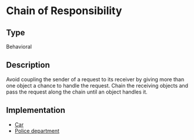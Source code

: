 # Chain of Responsibility

## Type

Behavioral

## Description

Avoid coupling the sender of a request to its receiver by giving more than one object a chance to handle the request. Chain the receiving objects and pass the request along the chain until an object handles it.

## Implementation

- [Car](car)
- [Police department](police_department)

